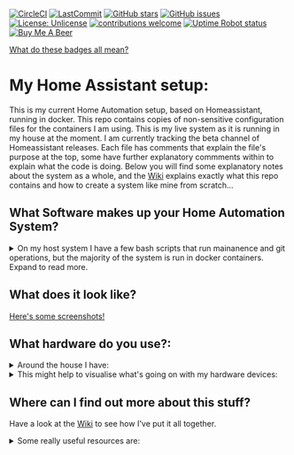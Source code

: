 [![CircleCI](https://circleci.com/gh/mf-social/Home-Assistant.svg?style=shield)](https://circleci.com/gh/mf-social/Home-Assistant) [![LastCommit](https://img.shields.io/github/last-commit/mf-social/Home-Assistant.svg?color=blue&style=plasticr)](https://github.com/mf-social/Home-Assistant/commits/master) [![GitHub stars](https://img.shields.io/github/stars/mf-social/Home-Assistant.svg)](https://github.com/mf-social/Home-Assistant/stargazers) [![GitHub issues](https://img.shields.io/github/issues/mf-social/Home-Assistant.svg)](https://github.com/mf-social/Home-Assistant/issues) [![License: Unlicense](https://img.shields.io/badge/license-Unlicense-blue.svg)](http://unlicense.org/) [![contributions welcome](https://img.shields.io/badge/contributions-welcome-blue.svg?style=flat)](https://github.com/mf-social/Home-Assistant/pulls) [![Uptime Robot status](https://img.shields.io/uptimerobot/status/m781496781-e11cc3f52039d8549430a954.svg)](https://uptimerobot.com/) [![Buy Me A Beer](https://img.shields.io/badge/BuyMeABeer-Paypal-blue.svg)](https://www.paypal.me/marcforth)

[What do these badges all mean?](.bin/github_resources/badges.md)

# My Home Assistant setup:

This is my current Home Automation setup, based on Homeassistant, running in docker.  This repo contains copies of non-sensitive configuration files for the containers I am using.  This is my live system as it is running in my house at the moment.  I am currently tracking the beta channel of Homeassistant releases.  Each file has comments that explain the file's purpose at the top, some have further explanatory commments within to explain what the code is doing.  Below you will find some explanatory notes about the system as a whole, and the [Wiki](https://github.com/mf-social/Home-Assistant/wiki) explains exactly what this repo contains and how to create a system like mine from scratch...


## What Software makes up your Home Automation System?

<details><summary>On my host system I have a few bash scripts that run mainanence and git operations, but the majority of the system is run in docker containers.  Expand to read more.</summary>
<p>

**My docker stack contains...**

Homeassistant - an open source Home Automation system that can communicate with many IOT and web based services to automate my home.

Mosquitto - an MQTT server that enables IOT devices to communicate with each other.

MariaDB - a database that homeassistant uses to record everything that is going on.

MaryTTS - a local Text-To-Speech engine that lets Homeassistant speak to us at home.

Syncthing - a peer-to-peer file synchronization application that allows me to edit and backup my configuration files on a remote device.

Portainer - a graphical manager for the docker stack

Organizr - a webpage that you run on your server to help put all your services into one webpage.  This container also contains a nginx reverse proxy that directs web traffic to the correct container.
</p>
</details>

## What does it look like?

[Here's some screenshots!](.bin/github_resources/readme_files/screenshots.md)


## What hardware do you use?:

<details><summary>Around the house I have:</summary>
<p>

 - A Dell Wyse thin client with 128GB SSD-Dom, with a CSL bluetooth adapter.  This is the main hub of my Home Automation system, and also has a 1TB external harddrive which functions as a NAS.

 - 3 x - NodeMCU boards with PIR sensors

 - A Raspberry pi based RF transmitter/receiver

 - VM wifi router - connecting everything together.

 - Netgear 5 port switch - allowing to have lots of wired connections for reliability.

 - Philips Hue Bridge

 - 3 x Hue Colour bulbs.

 - 9 x Hue White bulbs.

 - Hue Tap (Scene controller).

 - 3 x Hue dimmer (light controller).

 - 5 x Hue motion sensor.

 - A Broadlink RM3 IR sender - to control non-smart infra-red devices.

 - A Wetek Openelec - running Kodi.

 - 5 x Google Chromecast Audios - for multi-room music.

 - Usual home theatre stuff - TV/Blu-Ray/AV Receiver/Games Consoles

 - 2 x Amazon Echo Dots - for voice control.

 - Telegram App (on mobiles) - for two-way conversations with Homeassistant.

</p>
</details>



<details><summary>This might help to visualise what's going on with my hardware devices:</summary>
<p>

I live in a 3 storey townhouse, consisting of:
 - A living area on the ground floor (Living room and kitchen/diner)
 - Hall stairs and landing leading to first floor.
 - Boys' bedroom, Girls' bedroom and bathroom on the first floor.
 - Stairs leading to Master bedroom on the second floor.

</p>
</details>


## Where can I find out more about this stuff?

Have a look at the [Wiki](https://github.com/mf-social/Home-Assistant/wiki) to see how I've put it all together.

<details><summary>Some really useful resources are:</summary>
<p>

[Home Assistant](http://home-assistant.io) and the [Community Forum](https://community.home-assistant.io/)

[Bruh's website](http://www.bruhautomation.com/) and [Youtube](https://www.youtube.com/c/bruhautomation1)

[HA examples](https://home-assistant.io/cookbook/) especially [CCOSTAN](https://github.com/CCOSTAN/Home-AssistantConfig)

[CircleCI](https://circleci.com) for checking configuration.

[Uptime Robot](https://uptimerobot.com/) for checking my system is online.

[Dropbox](https://www.dropbox.com/) and [Martikainen87's sync script](https://github.com/martikainen87/Home-Automation/wiki/Backup-your-configuration-to-Dropbox) for managing backups.
</p>
</details>
